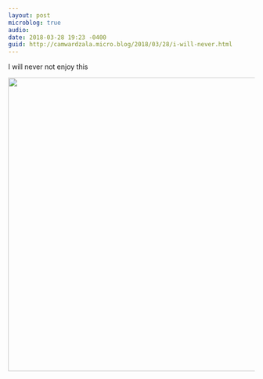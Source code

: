 ```yaml
---
layout: post
microblog: true
audio: 
date: 2018-03-28 19:23 -0400
guid: http://camwardzala.micro.blog/2018/03/28/i-will-never.html
---
```

I will never not enjoy this

<img src="http://www.camwardzala.com/uploads/2018/90503816b3.jpg" width="600" height="600" />
